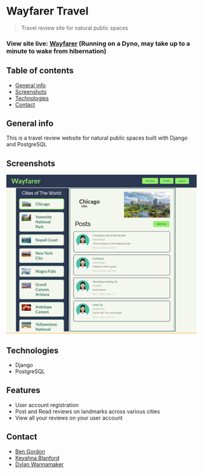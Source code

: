 # Wayfarer Travel
> Travel review site for natural public spaces

### View site live: [Wayfarer](https://wayfarer-group.herokuapp.com/)  (Running on a Dyno, may take up to a minute to wake from hibernation)

## Table of contents
* [General info](#general-info)
* [Screenshots](#screenshots)
* [Technologies](#technologies)
* [Contact](#contact)

## General info
This is a travel review website for natural public spaces built with Django and PostgreSQL

## Screenshots
![Example screenshot](./wayfarer.png)

## Technologies
- Django
- PostgreSQL

## Features
- User account registration
- Post and Read reviews on landmarks across various cities
- View all your reviews on your user account

## Contact
- [Ben Gordon](https://benjaminwgordon.github.io/portfolio/)
- [Keyahna Blanford](https://github.com/keyahnajanae)
- [Dylan Wannamaker](https://github.com/dwannamaker)

